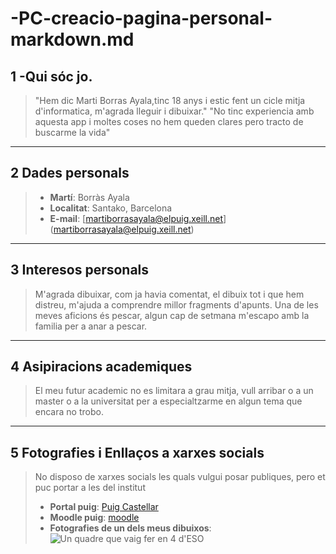 # -PC-creacio-pagina-personal-markdown.md

##  1 -Qui sóc jo.

> "Hem dic Marti Borras Ayala,tinc 18 anys i estic fent un cicle mitja d'informatica, m'agrada lleguir i dibuixar."
>  "No tinc experiencia amb aquesta app i moltes coses no hem queden clares pero tracto de buscarme la vida"

---
## 2 Dades personals
> - **Martí**: Borràs Ayala
> - **Localitat**: Santako, Barcelona
> - **E-mail**: [martiborrasayala@elpuig.xeill.net] (martiborrasayala@elpuig.xeill.net) 

___

## 3 Interesos personals
> M'agrada dibuixar, com ja havia comentat, el dibuix tot i que hem distreu, m'ajuda a comprendre millor fragments d'apunts.
> Una de les meves aficions és pescar, algun cap de setmana m'escapo amb la familia per a anar a pescar.

---

## 4 Asipiracions academiques 
> El meu futur academic no es limitara a grau mitja, vull arribar o a un master o a la universitat per a especialtzarme en algun tema que encara no trobo.

___

## 5 Fotografies i Enllaços a xarxes socials
> No disposo de xarxes socials les quals vulgui posar publiques, pero et puc portar a les del institut
> - **Portal puig**: [Puig Castellar](https://elpuig.xeill.net)  
> - **Moodle puig**: [moodle](https://moodle.elpuig.xeill.net)
> - **Fotografies de un dels meus dibuixos**: ![Un quadre que vaig fer en 4 d'ESO](https://github.com/user-attachments/assets/e9d06f55-53b3-47c6-8a5e-d5599281b2a1)

